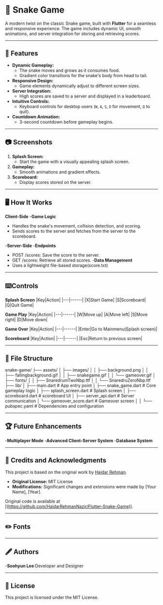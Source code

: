 # 🐍 Snake Game

A modern twist on the classic Snake game, built with **Flutter** for a seamless and responsive experience. The game includes dynamic UI, smooth animations, and server integration for storing and retrieving scores.

---

## 🚀 Features

- **Dynamic Gameplay:**
  - The snake moves and grows as it consumes food.
  - Gradient color transitions for the snake's body from head to tail.
- **Responsive Design:**
  - Game elements dynamically adjust to different screen sizes.
- **Server Integration:**
  - High scores are saved to a server and displayed in a leaderboard.
- **Intuitive Controls:**
  - Keyboard controls for desktop users (`W`, `A`, `S`, `D` for movement, `Q` to quit).
- **Countdown Animation:**
  - 3-second countdown before gameplay begins.

---

## 📷 Screenshots

1. **Splash Screen:**
   - Start the game with a visually appealing splash screen.
2. **Gameplay:**
   - Smooth animations and gradient effects.
3. **Scoreboard:**
   - Display scores stored on the server.

---
 ## 🖥️ How It Works
 **Client-Side**
 -**Game Logic**
   - Handles the snake's movement, collision detection, and scoring.
   - Sends scores to the server and fetches from the server to the scoreboard.

-**Server-Side**
 -**Endpoints**
   - POST /scores: Save the score to the server.
   - GET /scores: Retrieve all stored scores.
 -**Data Management**
   - Uses a lightweight file-based storage(score.txt)

---
## ⌨️Controls
**Splash Screen**
|Key|Action|
|---|------|
|X|Start Game|
|S|Scoreboard|
|Q|Quit Game|


**Game Play**
|Key|Action|
|---|------|
|W|Move up|
|A|Move left|
|S|Move right|
|D|Move down|

**Game Over**
|Key|Action|
|---|------|
|Enter|Go to Mainmenu(Splash screen)|

**Scoreboard**
|Key|Action|
|---|------|
|Esc|Return to previous screen|


---
## 📂 File Structure
snake-game/
├── assets/
│   ├── images/
│   │   ├── background.png
│   │   ├── fallingbackground.gif
│   │   ├── snakegame.gif
│   │   └── gameover.gif
│   ├── fonts/
│   │   ├── SnaredrumTwoNbp.ttf
│   │   └── SnaredruZeroNbp.ttf
├── lib/
│   ├── main.dart           # App entry point
│   ├── snake_game.dart     # Core gameplay logic
│   ├── splash_screen.dart  # Splash screen
│   ├── scoreboard.dart     # scoreboard UI
│   ├── server_api.dart     # Server communication
│   └── gameover_score.dart # Gameover screen
│   │
└── pubspec.yaml            # Dependencies and configuration

---
## 🏆 Future Enhancements
-**Multiplayer Mode**
-**Advanced Client-Server System**
-**Database System**

---
## 📝 Credits and Acknowledgments
This project is based on the original work by [Haidar Rehman](https://github.com/HaidarRehmanNazir/Flutter-Snake-Game).

- **Original License:** MIT License
- **Modifications:** Significant changes and extensions were made by [Your Name], [Year].

Original code is available at [(https://github.com/HaidarRehmanNazir/Flutter-Snake-Game)].

---
## ✏️ Fonts

---
## 🖋️ Authors
-**Soohyun Lee**:Developer and Designer

---
## 📜 License
This project is licensed under the MIT License. 




